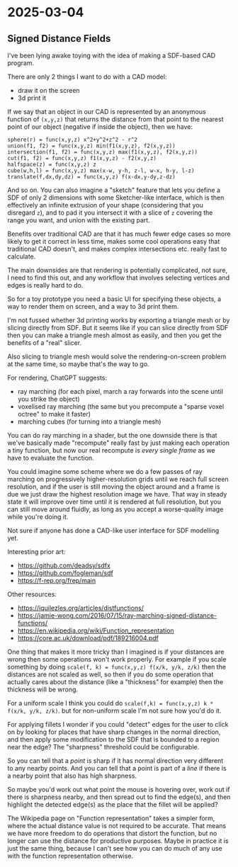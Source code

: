 # 2025-03-04

## Signed Distance Fields

I've been lying awake toying with the idea of making a SDF-based CAD program.

There are only 2 things I want to do with a CAD model:

 * draw it on the screen
 * 3d print it

If we say that an object in our CAD is represented by an anonymous function
of `(x,y,z)` that returns the distance from that point to the nearest point of our
object (negative if inside the object), then we have:

    sphere(r) = func(x,y,z) x^2+y^2+z^2 - r^2
    union(f1, f2) = func(x,y,z) min(f1(x,y,z), f2(x,y,z))
    intersection(f1, f2) = func(x,y,z) max(f1(x,y,z), f2(x,y,z))
    cut(f1, f2) = func(x,y,z) f1(x,y,z) - f2(x,y,z)
    halfspace(z) = func(x,y,z) z
    cube(w,h,l) = func(x,y,z) max(x-w, y-h, z-l, w-x, h-y, l-z)
    translate(f,dx,dy,dz) = func(x,y,z) f(x-dx,y-dy,z-dz)

And so on. You can also imagine a "sketch" feature that lets you define a SDF
of only 2 dimensions with some Sketcher-like interface, which is then effectively
an infinite extrusion of your shape (considering that you disregard `z`), and to
pad it you intersect it with a slice of `z` covering the range you want, and union
with the existing part.

Benefits over traditional CAD are that it has much fewer edge cases so more likely to
get it correct in less time, makes some cool operations easy that traditional CAD
doesn't, and makes complex intersections etc. really fast to calculate.

The main downsides are that rendering is potentially complicated, not sure, I need to
find this out, and any workflow that involves selecting vertices and edges is
really hard to do.

So for a toy prototype you need a basic UI for specifying these objects,
a way to render them on screen, and a way to 3d print them.

I'm not fussed whether 3d printing works by exporting a triangle mesh or by slicing
directly from SDF. But it seems like if you can slice directly from SDF then you can
make a triangle mesh almost as easily, and then you get the benefits of a "real"
slicer.

Also slicing to triangle mesh would solve the rendering-on-screen problem at the same
time, so maybe that's the way to go.

For rendering, ChatGPT suggests:

 * ray marching (for each pixel, march a ray forwards into the scene until you strike the object)
 * voxelised ray marching (the same but you precompute a "sparse voxel octree" to make it faster)
 * marching cubes (for turning into a triangle mesh)

You can do ray marching in a shader, but the one downside there is that we've
basically made "recompute" really fast by just making each operation a tiny function,
but now our real recompute is *every single frame* as we have to evaluate the
function.

You could imagine some scheme where we do a few passes of ray marching on
progressively higher-resolution grids until we reach full screen resolution, and if the
user is still moving the object around and a frame is due we just draw the highest
resolution image we have. That way in steady state it will improve over time until
it is rendered at full resolution, but you can still move around fluidly, as long as
you accept a worse-quality image while you're doing it.

Not sure if anyone has done a CAD-like user interface for SDF modelling yet.

Interesting prior art:

 * https://github.com/deadsy/sdfx
 * https://github.com/fogleman/sdf
 * https://f-rep.org/frep/main

Other resources:

 * https://iquilezles.org/articles/distfunctions/
 * https://jamie-wong.com/2016/07/15/ray-marching-signed-distance-functions/
 * https://en.wikipedia.org/wiki/Function_representation
 * https://core.ac.uk/download/pdf/189216004.pdf

One thing that makes it more tricky than I imagined is if your distances are
wrong then some operations won't work properly. For example if you scale something
by doing `scale(f, k) = func(x,y,z) f(x/k, y/k, z/k)` then the distances are not scaled
as well, so then if you do some operation that actually cares about the distance (like
a "thickness" for example) then the thickness will be wrong.

For a uniform scale I think you could do `scale(f,k) = func(x,y,z) k * f(x/k, y/k, z/k)`.
but for non-uniform scale I'm not sure how you'd do it.

For applying fillets I wonder if you could "detect" edges for the user to click on
by looking for places that
have sharp changes in the normal direction, and then apply some modification to the
SDF that is bounded to a region near the edge? The "sharpness" threshold could be
configurable.

So you can tell that a *point* is sharp if it has normal direction very different to
any nearby points. And you can tell that a point is part of a *line* if there is a nearby
point that also has high sharpness.

So maybe you'd work out what point the mouse is hovering over, work out if there is
sharpness nearby, and then spread out to find the edge(s), and then highlight the
detected edge(s) as the place that the fillet will be applied?

The Wikipedia page on "Function representation" takes a simpler form, where the
actual distance value is not required to be accurate. That means we have more freedom to
do operations that distort the function, but no longer can use the distance for
productive purposes. Maybe in practice it is just the same thing, because I can't
see how you can do much of any use with the function representation otherwise.
